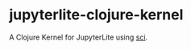 # jupyterlite-clojure-kernel

A Clojure Kernel for JupyterLite using [sci](https://github.com/babashka/sci).
